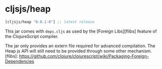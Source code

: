 # cljsjs/heap
[](dependency)
```clojure
[cljsjs/heap "0.0.1-0"] ;; latest release
```
[](/dependency)

This jar comes with `deps.cljs` as used by the [Foreign Libs][flibs] feature
of the ClojureScript compiler.

The jar only provides an extern file required for advanced compilation.
The Heap js API will still need to be provided through some other mechanism.
[flibs]: https://github.com/clojure/clojurescript/wiki/Packaging-Foreign-Dependencies
